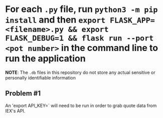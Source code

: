 # For each `.py` file, run `python3 -m pip install` and then `export FLASK_APP=<filename>.py && export FLASK_DEBUG=1 && flask run --port <pot number>` in the command line to run the application

**NOTE**: The `.db` files in this repository do not store any actual sensitive or personally identifiable information

## Problem #1

An 'export API_KEY=<IEX key>` will need to be run in order to grab quote data from IEX's API.
